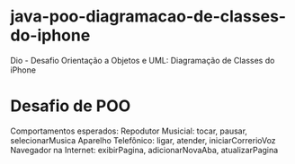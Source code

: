# java-poo-diagramacao-de-classes-do-iphone
Dio - Desafio  Orientação a Objetos e UML: Diagramação de Classes do iPhone

# Desafio de POO

Comportamentos esperados:
Repodutor Musicial: tocar, pausar, selecionarMusica
Aparelho Telefônico: ligar, atender, iniciarCorrerioVoz
Navegador na Internet: exibirPagina, adicionarNovaAba, atualizarPagina
